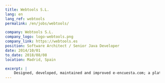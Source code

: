 ```yaml
---
title: Webtools S.L.
lang: en
lang_ref: webtools
permalink: /en/jobs/webtools/

company: Webtools S.L.
company_logo: logo-webtools.png
company_link: https://webtools.es
position: Software Architect / Senior Java Developer
date: 2014/10/01
to_date: 2018/08/08
location: Madrid, Spain

excerpt: |
    Designed, developed, maintained and improved e-encuesta.com; a platform hosted in the cloud to create online surveys, scalable and with high availability. Comprised by a set of distributed applications built with a classic Java 8 stack (Spring, Hibernate, Maven, Thymeleaf, etc.) supported by the infrastructure provided by Amazon Web Services (Beanstalk, RDS, S3, Cloudfront, Cloudwatch).
---
```

